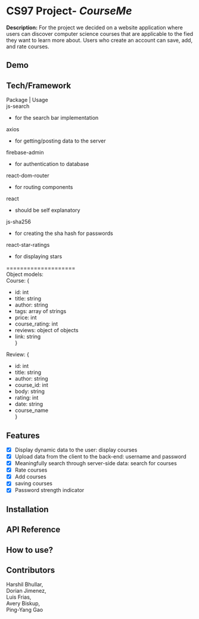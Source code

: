 # CS97 Project- *CourseMe* 
**Description:**
For the project we decided on a website application where users can discover 
computer science courses that are applicable to the fied they want to learn more about. 
Users who create an account can save, add, and rate courses.  

## Demo
## Tech/Framework
Package | Usage  
js-search  
- for the search bar implementation  
  
axios  
- for getting/posting data to the server  
  
firebase-admin  
- for authentication to database  
  
react-dom-router  
- for routing components  
  
react  
- should be self explanatory  

js-sha256  
- for creating the sha hash for passwords  

react-star-ratings  
- for displaying stars  


====================  
Object models:  
Course: {  
- id: int  
- title: string  
- author: string  
- tags: array of strings  
- price: int  
- course\_rating: int  
- reviews: object of objects  
- link: string  
}

Review: {  
- id: int  
- title: string  
- author: string  
- course\_id: int  
- body: string  
- rating: int  
- date: string  
- course\_name  
}

## Features
* [x] Display dynamic data to the user: display courses 
* [x] Upload data from the client to the back-end: username and password
* [x] Meaningfully search through server-side data: search for courses 
* [x] Rate courses 
* [x] Add courses  
* [x] saving courses
* [x] Password strength indicator
## Installation
## API Reference
## How to use?
## Contributors  
Harshil Bhullar,  
Dorian Jimenez,  
Luis Frias,  
Avery Biskup,  
Ping-Yang Gao  
